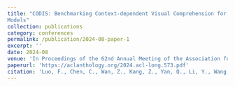 ```yaml
---
title: "CODIS: Benchmarking Context-dependent Visual Comprehension for Multimodal Large Language
Models"
collection: publications
category: conferences
permalink: /publication/2024-08-paper-1
excerpt: ''
date: 2024-08
venue: 'In Proceedings of the 62nd Annual Meeting of the Association for Computational Linguistics'
paperurl: 'https://aclanthology.org/2024.acl-long.573.pdf'
citation: 'Luo, F., Chen, C., Wan, Z., Kang, Z., Yan, Q., Li, Y., Wang, X., Wang, S., Wang, Z., Mi, X., Li, P., Ma, N., Sun, M., Liu, Y. (2024). CODIS: Benchmarking Context-dependent Visual Comprehension for Multimodal Large Language Models. In Proceedings of the 62nd Annual Meeting of the Association for Computational Linguistics (Volume 1: Long Papers) (pp. 10639–10659). Bangkok, Thailand: Association for Computational Linguistics.'
---
```

